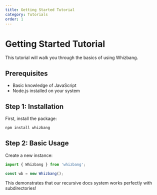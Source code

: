 ```yaml
---
title: Getting Started Tutorial
category: Tutorials
order: 1
---
```


# Getting Started Tutorial

This tutorial will walk you through the basics of using Whizbang.

## Prerequisites

- Basic knowledge of JavaScript
- Node.js installed on your system

## Step 1: Installation

First, install the package:

```bash
npm install whizbang
```

## Step 2: Basic Usage

Create a new instance:

```javascript
import { Whizbang } from 'whizbang';

const wb = new Whizbang();
```

This demonstrates that our recursive docs system works perfectly with subdirectories!
